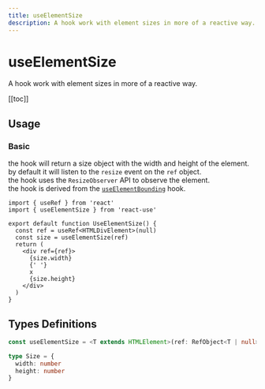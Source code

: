 ```yaml
---
title: useElementSize
description: A hook work with element sizes in more of a reactive way.
---
```


# useElementSize

A hook work with element sizes in more of a reactive way.

[[toc]]

## Usage

### Basic

the hook will return a size object with the width and height of the element.
<br />
by default it will listen to the `resize` event on the `ref` object.
<br />
the hook uses the `ResizeObserver` API to observe the element.
<br />
the hook is derived from the [`useElementBounding`](/hooks/use-element-bounding/) hook.

```tsx
import { useRef } from 'react'
import { useElementSize } from 'react-use'

export default function UseElementSize() {
  const ref = useRef<HTMLDivElement>(null)
  const size = useElementSize(ref)
  return (
    <div ref={ref}>
      {size.width}
      {' '}
      x
      {size.height}
    </div>
  )
}
```

<div>
<div ref="demo"></div>
</div>

## Types Definitions

```ts
const useElementSize = <T extends HTMLElement>(ref: RefObject<T | null>): Size

type Size = {
  width: number
  height: number
}
```

<script setup>
import { createElement } from 'react'
import { createRoot } from 'react-dom/client'
import { ref, onMounted } from 'vue'
import UseElementSize from './use-element-size.tsx'

const demo = ref()

onMounted(() => {
  const root = createRoot(demo.value)
  root.render(createElement(UseElementSize, {}, null))
})

</script>

